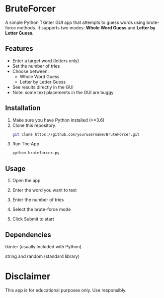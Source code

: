 # BruteForcer

A simple Python Tkinter GUI app that attempts to guess words using brute-force methods. It supports two modes: **Whole Word Guess** and **Letter by Letter Guess**.

## Features
- Enter a target word (letters only)
- Set the number of tries
- Choose between:
  - Whole Word Guess
  - Letter by Letter Guess
- See results directly in the GUI
- Note: some text placements in the GUI are buggy

## Installation
1. Make sure you have Python installed (>=3.6)
2. Clone this repository:
   ```bash
   git clone https://github.com/yourusername/BruteForcer.git
   ```
3. Run The App
   ```bash
   python bruteforcer.py
   ```

## Usage

1. Open the app

2. Enter the word you want to test

3. Enter the number of tries

4. Select the brute-force mode

5. Click Submit to start

## Dependencies

tkinter (usually included with Python)

string and random (standard library)

# Disclaimer

This app is for educational purposes only. Use responsibly.
